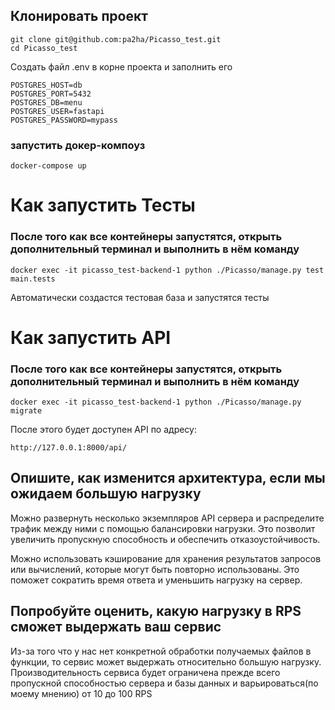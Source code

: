 ## Клонировать проект
```
git clone git@github.com:pa2ha/Picasso_test.git
cd Picasso_test
```

Cоздать файл .env в корне проекта и заполнить его
```
POSTGRES_HOST=db
POSTGRES_PORT=5432
POSTGRES_DB=menu
POSTGRES_USER=fastapi
POSTGRES_PASSWORD=mypass
```
### запустить докер-компоуз
```
docker-compose up
```

# Как запустить Тесты

### После того как все контейнеры запустятся, открыть дополнительный терминал и выполнить в нём команду
```
docker exec -it picasso_test-backend-1 python ./Picasso/manage.py test main.tests
```
Автоматически создастся тестовая база и запустятся тесты


# Как запустить API


### После того как все контейнеры запустятся, открыть дополнительный терминал и выполнить в нём команду


```
docker exec -it picasso_test-backend-1 python ./Picasso/manage.py migrate
```
После этого будет доступен API по адресу:
```
http://127.0.0.1:8000/api/
```

## Опишите, как изменится архитектура, если мы ожидаем большую нагрузку

Можно развернуть несколько экземпляров API сервера и распределите трафик между ними с помощью балансировки нагрузки. Это позволит увеличить пропускную способность и обеспечить отказоустойчивость.



Можно использовать кэширование для хранения результатов запросов или вычислений, которые могут быть повторно использованы. Это поможет сократить время ответа и уменьшить нагрузку на сервер.

## Попробуйте оценить, какую нагрузку в RPS сможет выдержать ваш сервис

Из-за того что у нас нет конкретной обработки получаемых файлов в функции, то сервис может выдержать относительно большую нагрузку.
Производительность сервиса будет ограничена прежде всего пропускной способностью сервера и базы данных и варьироваться(по моему мнению)
от 10 до 100 RPS

